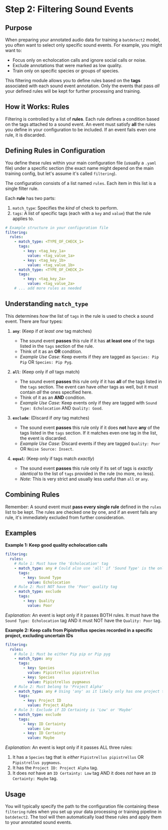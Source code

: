 # Step 2: Filtering Sound Events

## Purpose

When preparing your annotated audio data for training a `batdetect2` model, you often want to select only specific sound events.
For example, you might want to:

- Focus only on echolocation calls and ignore social calls or noise.
- Exclude annotations that were marked as low quality.
- Train only on specific species or groups of species.

This filtering module allows you to define rules based on the **tags** associated with each sound event annotation.
Only the events that pass _all_ your defined rules will be kept for further processing and training.

## How it Works: Rules

Filtering is controlled by a list of **rules**.
Each rule defines a condition based on the tags attached to a sound event.
An event must satisfy **all** the rules you define in your configuration to be included.
If an event fails even one rule, it is discarded.

## Defining Rules in Configuration

You define these rules within your main configuration file (usually a `.yaml` file) under a specific section (the exact name might depend on the main training config, but let's assume it's called `filtering`).

The configuration consists of a list named `rules`.
Each item in this list is a single filter rule.

Each **rule** has two parts:

1.  `match_type`: Specifies the _kind_ of check to perform.
2.  `tags`: A list of specific tags (each with a `key` and `value`) that the rule applies to.

```yaml
# Example structure in your configuration file
filtering:
  rules:
    - match_type: <TYPE_OF_CHECK_1>
      tags:
        - key: <tag_key_1a>
          value: <tag_value_1a>
        - key: <tag_key_1b>
          value: <tag_value_1b>
    - match_type: <TYPE_OF_CHECK_2>
      tags:
        - key: <tag_key_2a>
          value: <tag_value_2a>
    # ... add more rules as needed
```

## Understanding `match_type`

This determines _how_ the list of `tags` in the rule is used to check a sound event.
There are four types:

1.  **`any`**: (Keep if _at least one_ tag matches)

    - The sound event **passes** this rule if it has **at least one** of the tags listed in the `tags` section of the rule.
    - Think of it as an **OR** condition.
    - _Example Use Case:_ Keep events if they are tagged as `Species: Pip Pip` OR `Species: Pip Pyg`.

2.  **`all`**: (Keep only if _all_ tags match)

    - The sound event **passes** this rule only if it has **all** of the tags listed in the `tags` section.
      The event can have _other_ tags as well, but it must contain _all_ the ones specified here.
    - Think of it as an **AND** condition.
    - _Example Use Case:_ Keep events only if they are tagged with `Sound Type: Echolocation` AND `Quality: Good`.

3.  **`exclude`**: (Discard if _any_ tag matches)

    - The sound event **passes** this rule only if it does **not** have **any** of the tags listed in the `tags` section.
      If it matches even one tag in the list, the event is discarded.
    - _Example Use Case:_ Discard events if they are tagged `Quality: Poor` OR `Noise Source: Insect`.

4.  **`equal`**: (Keep only if tags match _exactly_)
    - The sound event **passes** this rule only if its set of tags is _exactly identical_ to the list of `tags` provided in the rule (no more, no less).
    - _Note:_ This is very strict and usually less useful than `all` or `any`.

## Combining Rules

Remember: A sound event must **pass every single rule** defined in the `rules` list to be kept.
The rules are checked one by one, and if an event fails any rule, it's immediately excluded from further consideration.

## Examples

**Example 1: Keep good quality echolocation calls**

```yaml
filtering:
  rules:
    # Rule 1: Must have the 'Echolocation' tag
    - match_type: any # Could also use 'all' if 'Sound Type' is the only tag expected
      tags:
        - key: Sound Type
          value: Echolocation
    # Rule 2: Must NOT have the 'Poor' quality tag
    - match_type: exclude
      tags:
        - key: Quality
          value: Poor
```

_Explanation:_ An event is kept only if it passes BOTH rules.
It must have the `Sound Type: Echolocation` tag AND it must NOT have the `Quality: Poor` tag.

**Example 2: Keep calls from Pipistrellus species recorded in a specific project, excluding uncertain IDs**

```yaml
filtering:
  rules:
    # Rule 1: Must be either Pip pip or Pip pyg
    - match_type: any
      tags:
        - key: Species
          value: Pipistrellus pipistrellus
        - key: Species
          value: Pipistrellus pygmaeus
    # Rule 2: Must belong to 'Project Alpha'
    - match_type: any # Using 'any' as it likely only has one project tag
      tags:
        - key: Project ID
          value: Project Alpha
    # Rule 3: Exclude if ID Certainty is 'Low' or 'Maybe'
    - match_type: exclude
      tags:
        - key: ID Certainty
          value: Low
        - key: ID Certainty
          value: Maybe
```

_Explanation:_ An event is kept only if it passes ALL three rules:

1.  It has a `Species` tag that is _either_ `Pipistrellus pipistrellus` OR `Pipistrellus pygmaeus`.
2.  It has the `Project ID: Project Alpha` tag.
3.  It does _not_ have an `ID Certainty: Low` tag AND it does _not_ have an `ID Certainty: Maybe` tag.

## Usage

You will typically specify the path to the configuration file containing these `filtering` rules when you set up your data processing or training pipeline in `batdetect2`.
The tool will then automatically load these rules and apply them to your annotated sound events.
